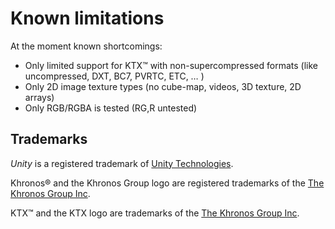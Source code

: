 # Known limitations

At the moment known shortcomings:

- Only limited support for KTX&trade; with non-supercompressed formats (like uncompressed, DXT, BC7, PVRTC, ETC, … )
- Only 2D image texture types (no cube-map, videos, 3D texture, 2D arrays)
- Only RGB/RGBA is tested (RG,R untested)

## Trademarks

*Unity* is a registered trademark of [Unity Technologies][unity].

Khronos&reg; and the Khronos Group logo are registered trademarks of the [The Khronos Group Inc][khronos].

KTX&trade; and the KTX logo are trademarks of the [The Khronos Group Inc][khronos].

[khronos]: https://www.khronos.org
[unity]: https://unity.com
